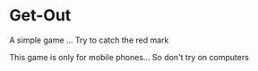 # Get-Out
A simple game ... Try to catch the red mark

This game is only for mobile phones... So don't try on computers
